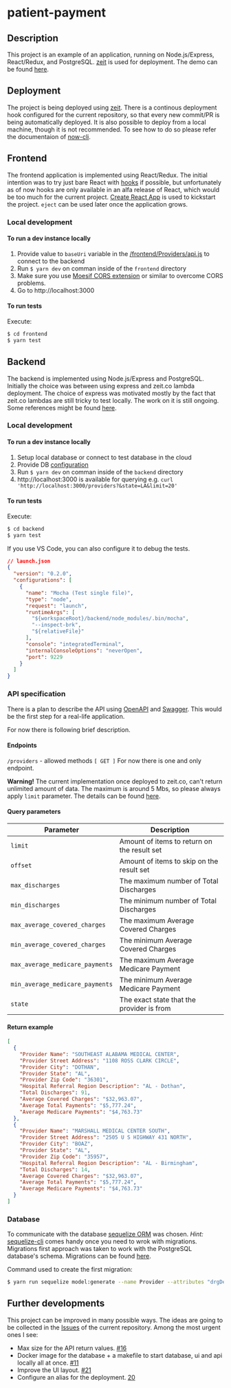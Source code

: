 # patient-payment

## Description

This project is an example of an application, running on Node.js/Express, React/Redux, and PostgreSQL. [zeit](https://zeit.co) is used for deployment.
The demo can be found [here](https://patient-payment-jrj2u9mui.now.sh/).

## Deployment

The project is being deployed using [zeit](https://zeit.co). There is a continous deployment hook configured for the current repository, so that every new commit/PR is being automatically deployed.
It is also possible to deploy from a local machine, though it is not recommended. To see how to do so please refer the documentaion of [now-cli](https://github.com/zeit/now-cli).

## Frontend

The frontend application is implemented using React/Redux.
The initial intention was to try just bare React with [hooks](https://reactjs.org/docs/hooks-intro.html) if possible, but unfortunately as of now hooks are only available in an alfa release of React, which would be too much for the current project.
[Create React App](https://github.com/facebook/create-react-app) is used to kickstart the project. `eject` can be used later once the application grows.

### Local development

#### To run a dev instance locally

1. Provide value to `baseUri` variable in the [/frontend/Providers/api.js](/frontend/Providers/api.js) to connect to the backend
2. Run `$ yarn dev` on comman inside of the `frontend` directory
3. Make sure you use [Moesif CORS extension](https://chrome.google.com/webstore/detail/moesif-origin-cors-change/digfbfaphojjndkpccljibejjbppifbc) or similar to overcome CORS problems.
4. Go to http://localhost:3000

#### To run tests

Execute:
``` bash
$ cd frontend
$ yarn test
```

## Backend

The backend is implemented using Node.js/Express and PostgreSQL.
Initially the choice was between using express and zeit.co lambda deployment.
The choice of express was motivated mostly by the fact that zeit.co lambdas are still tricky to test locally. The work on it is still ongoing. Some references might be found [here](https://spectrum.chat/zeit/micro/how-to-run-now-node-lambda-functions-on-localhost~31ecc494-fa78-4654-bb56-e68b1d5a26b3).

### Local development

#### To run a dev instance locally

1. Setup local database or connect to test database in the cloud
2. Provide DB [configuration](/backend/config/index.js)
3. Run `$ yarn dev` on comman inside of the `backend` directory
4. http://localhost:3000 is available for querying e.g. `curl 'http://localhost:3000/providers?&state=LA&limit=20'`

#### To run tests

Execute:
``` bash
$ cd backend
$ yarn test
```

If you use VS Code, you can also configure it to debug the tests.

``` json
// launch.json
{
  "version": "0.2.0",
  "configurations": [
    {
      "name": "Mocha (Test single file)",
      "type": "node",
      "request": "launch",
      "runtimeArgs": [
        "${workspaceRoot}/backend/node_modules/.bin/mocha",
        "--inspect-brk",
        "${relativeFile}"
      ],
      "console": "integratedTerminal",
      "internalConsoleOptions": "neverOpen",
      "port": 9229
    }
  ]
}
```

### API specification

There is a plan to describe the API using [OpenAPI](https://github.com/OAI/OpenAPI-Specification) and [Swagger](https://editor.swagger.io). This would be the first step for a real-life application.

For now there is following brief description.

#### Endpoints

 `/providers` - allowed methods `[ GET ]`
 For now there is one and only endpoint.  

**Warning!** The current implementation once deployed to zeit.co, can't return unlimited amount of data. The maximum is around 5 Mbs, so please always apply `limit` parameter. The details can be found [here](https://github.com/dmigo/patient-payment/issues/16).

#### Query parameters

| Parameter                       | Description                                |
|---------------------------------|--------------------------------------------|
| `limit`                         | Amount of items to return on the result set|
| `offset`                        | Amount of items to skip on the result set  |
| `max_discharges`                | The maximum number of Total Discharges     |
| `min_discharges`                | The minimum number of Total Discharges     |
| `max_average_covered_charges`   | The maximum Average Covered Charges        |
| `min_average_covered_charges`   | The minimum Average Covered Charges        |
| `max_average_medicare_payments` | The maximum Average Medicare Payment       |
| `min_average_medicare_payments` | The minimum Average Medicare Payment       |
| `state`                         | The exact state that the provider is from  |

#### Return example

``` json
[
  {
    "Provider Name": "SOUTHEAST ALABAMA MEDICAL CENTER",
    "Provider Street Address": "1108 ROSS CLARK CIRCLE",
    "Provider City": "DOTHAN",
    "Provider State": "AL",
    "Provider Zip Code": "36301",
    "Hospital Referral Region Description": "AL - Dothan",
    "Total Discharges": 91,
    "Average Covered Charges": "$32,963.07",
    "Average Total Payments": "$5,777.24",
    "Average Medicare Payments": "$4,763.73"
  },
  {
    "Provider Name": "MARSHALL MEDICAL CENTER SOUTH",
    "Provider Street Address": "2505 U S HIGHWAY 431 NORTH",
    "Provider City": "BOAZ",
    "Provider State": "AL",
    "Provider Zip Code": "35957",
    "Hospital Referral Region Description": "AL - Birmingham",
    "Total Discharges": 14,
    "Average Covered Charges": "$32,963.07",
    "Average Total Payments": "$5,777.24",
    "Average Medicare Payments": "$4,763.73"
  }
]
```

### Database

To communicate with the database [sequelize ORM](http://docs.sequelizejs.com/) was chosen.
*Hint:* [sequelize-cli](https://github.com/sequelize/cli) comes handy once you need to wrok with migrations.
Migrations first approach was taken to work with the PostgreSQL database's schema. Migrations can be found [here](/backend/db/migrations).

Command used to create the first migration:

``` bash
$ yarn run sequelize model:generate --name Provider --attributes "drgDefinition:string,providerId:string,providerName:string,providerStreetAddress:string,providerCity:string,providerState:string,providerZipCode:string,hospitalReferralRegionDescription:string,totalDischarges:integer,averageCoveredCharges:decimal,averageTotalPayments:decimal,averageMedicarePayments:decimal"
```

## Further developments

This project can be improved in many possible ways. The ideas are going to be collected in the [Issues](https://github.com/dmigo/patient-payment/issues) of the current repository.
Among the most urgent ones I see:

- Max size for the API return values. [#16](https://github.com/dmigo/patient-payment/issues/16)
- Docker image for the database + a makefile to start database, ui and api locally all at once. [#11](https://github.com/dmigo/patient-payment/issues/11)
- Improve the UI layout. [#21](https://github.com/dmigo/patient-payment/issues/21)
- Configure an alias for the deployment. [20](https://github.com/dmigo/patient-payment/issues/20)
